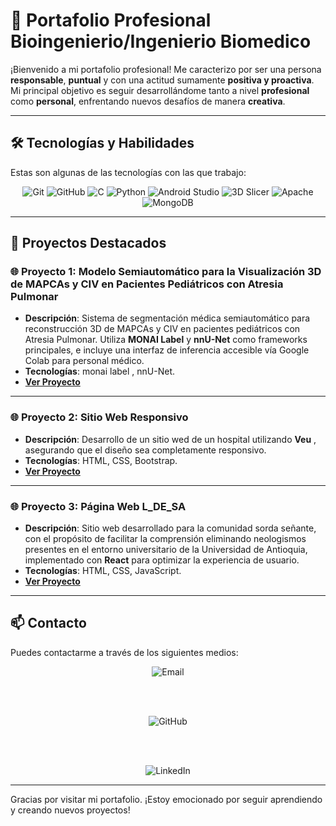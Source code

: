 # 💼 Portafolio Profesional Bioingenierio/Ingenierio Biomedico
¡Bienvenido a mi portafolio profesional! Me caracterizo por ser una persona **responsable**, **puntual** y con una actitud sumamente **positiva y proactiva**. Mi principal objetivo es seguir desarrollándome tanto a nivel **profesional** como **personal**, enfrentando nuevos desafíos de manera  **creativa**.

---

## 🛠️ Tecnologías y Habilidades

Estas son algunas de las tecnologías con las que trabajo:

<p align="center">
  <img src="https://img.shields.io/badge/Git-F05032?style=for-the-badge&logo=git&logoColor=white" alt="Git" />
  <img src="https://img.shields.io/badge/GitHub-181717?style=for-the-badge&logo=github&logoColor=white" alt="GitHub" />
  <img src="https://img.shields.io/badge/C-A8B9CC?style=for-the-badge&logo=c&logoColor=white" alt="C" />
  <img src="https://img.shields.io/badge/Python-3776AB?style=for-the-badge&logo=python&logoColor=white" alt="Python" />
  <img src="https://img.shields.io/badge/Android%20Studio-3DDC84?style=for-the-badge&logo=android-studio&logoColor=white" alt="Android Studio" />
  <img src="https://img.shields.io/badge/3D%20Slicer-005C9C?style=for-the-badge&logoColor=white" alt="3D Slicer" />
  <img src="https://img.shields.io/badge/Apache-D22128?style=for-the-badge&logo=apache&logoColor=white" alt="Apache" />
  <img src="https://img.shields.io/badge/MongoDB-47A248?style=for-the-badge&logo=mongodb&logoColor=white" alt="MongoDB" />
</p>

---

## 🚀 Proyectos Destacados

### 🌐 Proyecto 1: **Modelo Semiautomático para la Visualización 3D de MAPCAs y CIV en Pacientes Pediátricos con Atresia Pulmonar**
- **Descripción**: Sistema de segmentación médica semiautomático para reconstrucción 3D de MAPCAs y CIV en pacientes pediátricos con Atresia Pulmonar. Utiliza **MONAI Label** y **nnU-Net** como frameworks principales, e incluye una interfaz de inferencia accesible vía Google Colab para personal médico.
- **Tecnologías**: monai label , nnU-Net.
- **[Ver Proyecto](https://github.com/Andresf-Asprilla/Modelo-segmentacion-APCIVMAPCAs)**

---

### 🌐 Proyecto 2: **Sitio Web Responsivo**
- **Descripción**: Desarrollo de un sitio wed  de un hospital utilizando **Veu** , asegurando que el diseño sea completamente responsivo.
- **Tecnologías**: HTML, CSS, Bootstrap.
- **[Ver Proyecto](https://github.com/Andresf-Asprilla/lisconsultas)**

---

### 🌐 Proyecto 3: **Página Web L_DE_SA**
- **Descripción**: Sitio web desarrollado para la comunidad sorda señante, con el propósito de facilitar la comprensión eliminando neologismos presentes en el entorno universitario de la Universidad de Antioquia, implementado con **React** para optimizar la experiencia de usuario.
- **Tecnologías**: HTML, CSS, JavaScript.
- **[Ver Proyecto](https://github.com/Andresf-Asprilla/L_DE_SA_react)**


---


## 📫 Contacto

Puedes contactarme a través de los siguientes medios:

<div align="center">

  <!-- Sección de Email -->
  <a href="mailto:luis.asprilla@est.iudigital.edu.co" style="text-decoration: none;">
    <img src="https://img.shields.io/badge/Email-EA4335?style=for-the-badge&logo=gmail&logoColor=white" alt="Email" />
  </a>

  <br><br>

  <!-- Sección de GitHub -->
  <a href="https://github.com/Andresf-Asprilla?tab=repositories" style="text-decoration: none;">
    <img src="https://img.shields.io/badge/GitHub-181717?style=for-the-badge&logo=github&logoColor=white" alt="GitHub" />
  </a>

  <br><br>

  <!-- Sección de LinkedIn -->
  <a href="https://www.linkedin.com/in/luis-david-asprilla-mosquera-87b0ba23b" style="text-decoration: none;">
    <img src="https://img.shields.io/badge/LinkedIn-0A66C2?style=for-the-badge&logo=linkedin&logoColor=white" alt="LinkedIn" />
  </a>

</div>




---

Gracias por visitar mi portafolio. ¡Estoy emocionado por seguir aprendiendo y creando nuevos proyectos!
